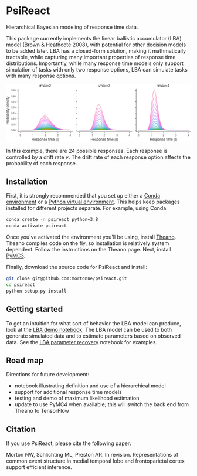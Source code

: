# PsiReact
Hierarchical Bayesian modeling of response time data.

This package currently implements the linear ballistic accumulator (LBA) model (Brown & Heathcote 2008), with potential for other decision models to be added later. LBA has a closed-form solution, making it mathmatically tractable, while capturing many important properties of response time distributions. Importantly, while many response time models only support simulation of tasks with only two response options, LBA can simulate tasks with many response options.

![probability density function](jupyter/lba_24afc.png)

In this example, there are 24 possible responses. Each response is controlled by a drift rate *v*. The drift rate of each response option affects the probability of each response.

## Installation

First, it is strongly recommended that you set up either a [Conda environment](https://conda.io/en/latest/) or a [Python virtual environment](https://docs.python.org/3/library/venv.html). This helps keep packages installed for different projects separate. For example, using Conda:

```bash
conda create -n psireact python=3.8
conda activate psireact
```

Once you've activated the environment you'll be using, install [Theano](http://deeplearning.net/software/theano/install.html). Theano compiles code on the fly, so installation is relatively system dependent. Follow the instructions on the Theano page. Next, install [PyMC3](https://docs.pymc.io/).

Finally, download the source code for PsiReact and install:

```bash
git clone git@github.com:mortonne/psireact.git
cd psireact
python setup.py install
```

## Getting started

To get an intuition for what sort of behavior the LBA model can produce, look at the [LBA demo notebook](https://github.com/mortonne/psireact/blob/master/jupyter/lba_demo.ipynb). The LBA model can be used to both generate simulated data and to estimate parameters based on observed data. See the [LBA parameter recovery](https://github.com/mortonne/psireact/blob/master/jupyter/lba_recovery.ipynb) notebook for examples.

## Road map

Directions for future development:
 * notebook illustrating definition and use of a hierarchical model
 * support for additional response time models
 * testing and demo of maximum likelihood estimation
 * update to use PyMC4 when available; this will switch the back end from Theano to TensorFlow

## Citation

If you use PsiReact, please cite the following paper:

Morton NW, Schlichting ML, Preston AR. In revision. Representations of common event structure in medial temporal lobe and frontoparietal cortex support efficient inference.
